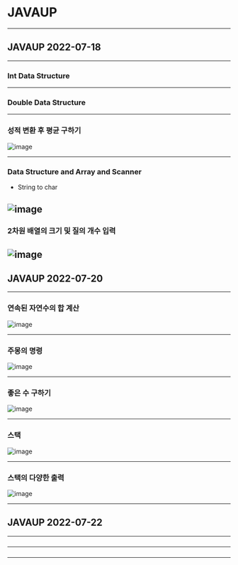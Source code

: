 # JAVAUP
---
## JAVAUP 2022-07-18

---
### Int Data Structure
---

### Double Data Structure
---

### 성적 변환 후 평균 구하기 

![image](https://user-images.githubusercontent.com/96164365/179666745-46f2a981-a02f-467f-b9d9-087e111bece5.png)

---

### Data Structure and Array and Scanner

- String to char 

![image](https://user-images.githubusercontent.com/96164365/179444019-77db628c-446b-4d4a-9c15-11bf7a3155b1.png)
---

### 2차원 배열의 크기 및 질의 개수 입력

![image](https://user-images.githubusercontent.com/96164365/179501616-0932cbc4-4b97-4f4b-ac94-279cb8e55aeb.png)
---

## JAVAUP 2022-07-20
---

### 연속된 자연수의 합 계산

![image](https://user-images.githubusercontent.com/96164365/179917374-71bcacdb-7df9-4cdb-91ab-362ceaffd688.png)

---
### 주몽의 명령

![image](https://user-images.githubusercontent.com/96164365/179917768-3b79f855-b26f-4cb4-bb71-2c46537cd115.png)

---
### 좋은 수 구하기

![image](https://user-images.githubusercontent.com/96164365/179917876-5af6a855-afa0-4825-86ca-1941d259371c.png)

---
### 스택
![image](https://user-images.githubusercontent.com/96164365/179923211-dba74cea-62bd-43d4-b3f7-91bdc8db386b.png)

---
### 스택의 다양한 출력
![image](https://user-images.githubusercontent.com/96164365/179923301-a0b82011-5506-47c6-85a2-c739279839f3.png)

---
## JAVAUP 2022-07-22
---
### 

---
###

---




